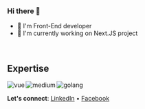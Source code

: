 ### Hi there 👋

<!--
**oderdene07/oderdene07** is a ✨ _special_ ✨ repository because its `README.md` (this file) appears on your GitHub profile.

Here are some ideas to get you started:

- 🔭 I’m currently working on ...
- 🌱 I’m currently learning ...
- 👯 I’m looking to collaborate on ...
- 🤔 I’m looking for help with ...
- 💬 Ask me about ...
- 📫 How to reach me: ...
- 😄 Pronouns: ...
- ⚡ Fun fact: ...
-->
- 🌱  I'm Front-End developer
- 🔭  I'm currently working on Next.JS project

<br>

## Expertise

<img align="left" alt="vue" src="https://img.shields.io/badge/Vue.js-35495E?style=for-the-badge&logo=vuedotjs&logoColor=4FC08D" />
<img align="left" alt="medium" src="https://img.shields.io/badge/postgres-%23316192.svg?&style=for-the-badge&logo=postgresql&logoColor=white" />
<img align="left" alt="golang" src="https://img.shields.io/badge/Golang-%236ad6e3?logo=go&logoColor=white&style=for-the-badge" />

<br>

**Let's connect**: [LinkedIn](https://www.linkedin.com/in/od-erdene-natsagdorj-73a7861b9/) • [Facebook](https://www.facebook.com/odko007)
